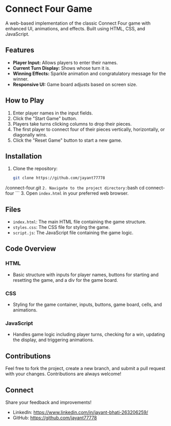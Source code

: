 # Connect Four Game

A web-based implementation of the classic Connect Four game with enhanced UI, animations, and effects. Built using HTML, CSS, and JavaScript.

## Features

- **Player Input:** Allows players to enter their names.
- **Current Turn Display:** Shows whose turn it is.
- **Winning Effects:** Sparkle animation and congratulatory message for the winner.
- **Responsive UI:** Game board adjusts based on screen size.



## How to Play

1. Enter player names in the input fields.
2. Click the "Start Game" button.
3. Players take turns clicking columns to drop their pieces.
4. The first player to connect four of their pieces vertically, horizontally, or diagonally wins.
5. Click the "Reset Game" button to start a new game.

## Installation

1. Clone the repository:
    ```bash
    git clone https://github.com/jayant77778 
/connect-four.git
    ```
2. Navigate to the project directory:
    ```bash
    cd connect-four
    ```
3. Open `index.html` in your preferred web browser.

## Files

- `index.html`: The main HTML file containing the game structure.
- `styles.css`: The CSS file for styling the game.
- `script.js`: The JavaScript file containing the game logic.

## Code Overview

### HTML

- Basic structure with inputs for player names, buttons for starting and resetting the game, and a div for the game board.

### CSS

- Styling for the game container, inputs, buttons, game board, cells, and animations.

### JavaScript

- Handles game logic including player turns, checking for a win, updating the display, and triggering animations.


## Contributions

Feel free to fork the project, create a new branch, and submit a pull request with your changes. Contributions are always welcome!



## Connect

Share your feedback and improvements!

- LinkedIn: https://www.linkedin.com/in/jayant-bhati-263206259/
- GitHub: https://github.com/jayant77778 
